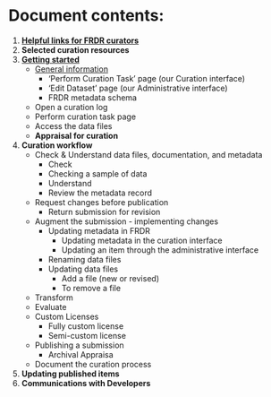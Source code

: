 # Document contents:

1. [**Helpful links for FRDR curators**](helpful_links.html)
2. **Selected curation resources**
3. [**Getting started**](getting_started.html)
   - [General information](getting_started.html#general-information)
     - ‘Perform Curation Task’ page (our Curation interface)
     - ‘Edit Dataset’ page (our Administrative interface)
     - FRDR metadata schema
   - Open a curation log
   - Perform curation task page
   - Access the data files
   - **Appraisal for curation**
4. **Curation workflow**
   - Check & Understand data files, documentation, and metadata
     - Check
     - Checking a sample of data
     - Understand
     - Review the metadata record
   - Request changes before publication
     - Return submission for revision
   - Augment the submission - implementing changes
     - Updating metadata in FRDR
       - Updating metadata in the curation interface
       - Updating an item through the administrative interface
     - Renaming data files
     - Updating data files
       - Add a file (new or revised)
       - To remove a file
   - Transform
   - Evaluate
   - Custom Licenses
     - Fully custom license
     - Semi-custom license
   - Publishing a submission
     - Archival Appraisa
   - Document the curation process
5. **Updating published items**
6. **Communications with Developers**
